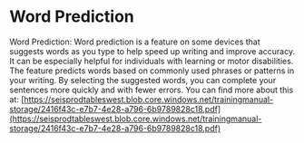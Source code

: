 # Word Prediction
Word Prediction: Word prediction is a feature on some devices that suggests words as you type to help speed up writing and improve accuracy. It can be especially helpful for individuals with learning or motor disabilities. The feature predicts words based on commonly used phrases or patterns in your writing. By selecting the suggested words, you can complete your sentences more quickly and with fewer errors.
You can find more about this at: [https://seisprodtableswest.blob.core.windows.net/trainingmanual-storage/2416f43c-e7b7-4e28-a796-6b9789828c18.pdf](https://seisprodtableswest.blob.core.windows.net/trainingmanual-storage/2416f43c-e7b7-4e28-a796-6b9789828c18.pdf)